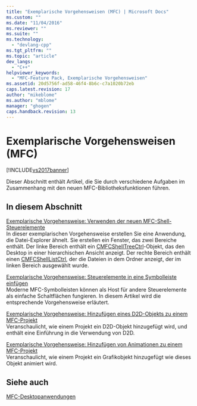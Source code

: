 ```yaml
---
title: "Exemplarische Vorgehensweisen (MFC) | Microsoft Docs"
ms.custom: ""
ms.date: "11/04/2016"
ms.reviewer: ""
ms.suite: ""
ms.technology: 
  - "devlang-cpp"
ms.tgt_pltfrm: ""
ms.topic: "article"
dev_langs: 
  - "C++"
helpviewer_keywords: 
  - "MFC-Feature Pack, Exemplarische Vorgehensweisen"
ms.assetid: 20d5756f-ad58-46f4-8b6c-c7a1020b72eb
caps.latest.revision: 17
author: "mikeblome"
ms.author: "mblome"
manager: "ghogen"
caps.handback.revision: 13
---
```

# Exemplarische Vorgehensweisen (MFC)
[!INCLUDE[vs2017banner](../assembler/inline/includes/vs2017banner.md)]

Dieser Abschnitt enthält Artikel, die Sie durch verschiedene Aufgaben im Zusammenhang mit den neuen MFC\-Bibliotheksfunktionen führen.  
  
## In diesem Abschnitt  
 [Exemplarische Vorgehensweise: Verwenden der neuen MFC\-Shell\-Steuerelemente](../mfc/walkthrough-using-the-new-mfc-shell-controls.md)  
 In dieser exemplarischen Vorgehensweise erstellen Sie eine Anwendung, die Datei\-Explorer ähnelt.  Sie erstellen ein Fenster, das zwei Bereiche enthält.  Der linke Bereich enthält ein [CMFCShellTreeCtrl](../mfc/reference/cmfcshelltreectrl-class.md)\-Objekt, das den Desktop in einer hierarchischen Ansicht anzeigt.  Der rechte Bereich enthält einen [CMFCShellListCtrl](../mfc/reference/cmfcshelllistctrl-class.md), der die Dateien in dem Ordner anzeigt, der im linken Bereich ausgewählt wurde.  
  
 [Exemplarische Vorgehensweise: Steuerelemente in eine Symbolleiste einfügen](../mfc/walkthrough-putting-controls-on-toolbars.md)  
 Moderne MFC\-Symbolleisten können als Host für andere Steuerelemente als einfache Schaltflächen fungieren.  In diesem Artikel wird die entsprechende Vorgehensweise erläutert.  
  
 [Exemplarische Vorgehensweise: Hinzufügen eines D2D\-Objekts zu einem MFC\-Projekt](../mfc/walkthrough-adding-a-d2d-object-to-an-mfc-project.md)  
 Veranschaulicht, wie einem Projekt ein D2D\-Objekt hinzugefügt wird, und enthält eine Einführung in die Verwendung von D2D.  
  
 [Exemplarische Vorgehensweise: Hinzufügen von Animationen zu einem MFC\-Projekt](../mfc/walkthrough-adding-animation-to-an-mfc-project.md)  
 Veranschaulicht, wie einem Projekt ein Grafikobjekt hinzugefügt wie dieses Objekt animiert wird.  
  
## Siehe auch  
 [MFC\-Desktopanwendungen](../mfc/mfc-desktop-applications.md)